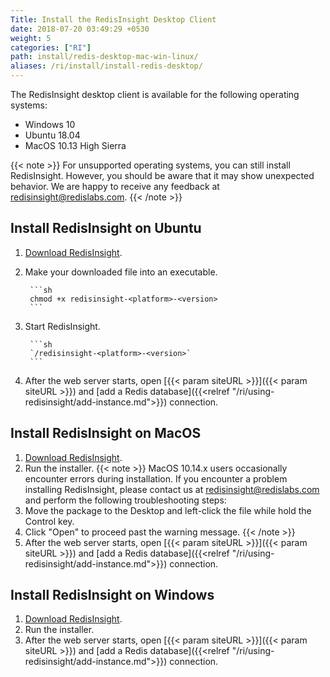 ```yaml
---
Title: Install the RedisInsight Desktop Client
date: 2018-07-20 03:49:29 +0530
weight: 5
categories: ["RI"]
path: install/redis-desktop-mac-win-linux/
aliases: /ri/install/install-redis-desktop/
---
```

The RedisInsight desktop client is available for the following operating systems:

- Windows 10
- Ubuntu 18.04
- MacOS 10.13 High Sierra

{{< note >}}
For unsupported operating systems, you can still install RedisInsight. However, you should be aware that it may show unexpected behavior.
We are happy to receive any feedback at [redisinsight@redislabs.com](mailto:redisinsight@redislabs.com).
{{< /note >}}

## Install RedisInsight on Ubuntu

1. [Download RedisInsight](https://redislabs.com/redisinsight/).
1. Make your downloaded file into an executable.

        ```sh
        chmod +x redisinsight-<platform>-<version>
        ```

1. Start RedisInsight.

        ```sh
        `/redisinsight-<platform>-<version>`
        ```

1. After the web server starts, open [{{< param siteURL >}}]({{< param siteURL >}}) and [add a Redis database]({{<relref "/ri/using-redisinsight/add-instance.md">}}) connection.

## Install RedisInsight on MacOS

1. [Download RedisInsight](https://redislabs.com/redisinsight/).
1. Run the installer.
        {{< note >}}
MacOS 10.14.x users occasionally encounter errors during installation.
If you encounter a problem installing RedisInsight, please contact us at [redisinsight@redislabs.com](mailto:redisinsight@redislabs.com) and perform the following troubleshooting steps:
1. Move the package to the Desktop and left-click the file while hold the Control key.
1. Click "Open" to proceed past the warning message.
        {{< /note >}}
1. After the web server starts, open [{{< param siteURL >}}]({{< param siteURL >}}) and [add a Redis database]({{<relref "/ri/using-redisinsight/add-instance.md">}}) connection.

## Install RedisInsight on Windows

1. [Download RedisInsight](https://redislabs.com/redisinsight/).
1. Run the installer.
1. After the web server starts, open [{{< param siteURL >}}]({{< param siteURL >}}) and [add a Redis database]({{<relref "/ri/using-redisinsight/add-instance.md">}}) connection.
